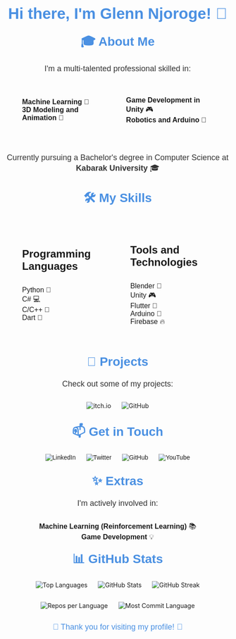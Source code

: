 <!-- Header -->
<h1 align="center" style="color: #4A90E2; font-family: 'Arial', sans-serif; font-size: 2.5em; margin-top: 20px;">Hi there, I'm Glenn Njoroge! 👋</h1>

<!-- About Me Section -->
<h2 align="center" style="color: #4A90E2; font-family: 'Arial', sans-serif; font-size: 2em; margin-top: 20px;">🎓 About Me</h2>
<p align="center" style="font-size: 18px; color: #333; font-family: 'Arial', sans-serif; max-width: 80%; margin: auto;">
  I'm a multi-talented professional skilled in:
</p>
<div align="center" style="margin-bottom: 30px;">
  <table style="border-collapse: separate; border-spacing: 20px;">
    <tr>
      <td style="padding: 0 15px;">
        <ul style="list-style-type: none; padding: 0; font-family: 'Arial', sans-serif; font-size: 16px;">
          <li><strong>Machine Learning</strong> 🤖</li>
          <li><strong>3D Modeling and Animation</strong> 🎨</li>
        </ul>
      </td>
      <td style="padding: 0 15px;">
        <ul style="list-style-type: none; padding: 0; font-family: 'Arial', sans-serif; font-size: 16px;">
          <li><strong>Game Development in Unity</strong> 🎮</li>
          <li><strong>Robotics and Arduino</strong> 🤖</li>
        </ul>
      </td>
    </tr>
  </table>
</div>
<p align="center" style="font-size: 18px; color: #333; font-family: 'Arial', sans-serif; margin-bottom: 30px;">
  Currently pursuing a Bachelor's degree in Computer Science at <strong>Kabarak University</strong> 🎓
</p>

<!-- Skills Section -->
<h2 align="center" style="color: #4A90E2; font-family: 'Arial', sans-serif; font-size: 2em; margin-top: 20px;">🛠️ My Skills</h2>
<div align="center" style="margin-bottom: 30px;">
  <table style="border-collapse: separate; border-spacing: 20px;">
    <tr>
      <td style="padding: 0 15px;">
        <h4 style="font-family: 'Arial', sans-serif; font-size: 1.5em;">Programming Languages</h4>
        <ul style="list-style-type: none; padding: 0; font-family: 'Arial', sans-serif; font-size: 16px;">
          <li>Python 🐍</li>
          <li>C# 💻</li>
          <li>C/C++ 🔧</li>
          <li>Dart 🎯</li>
        </ul>
      </td>
      <td style="padding: 0 15px;">
        <h4 style="font-family: 'Arial', sans-serif; font-size: 1.5em;">Tools and Technologies</h4>
        <ul style="list-style-type: none; padding: 0; font-family: 'Arial', sans-serif; font-size: 16px;">
          <li>Blender 🎨</li>
          <li>Unity 🎮</li>
          <li>Flutter 📱</li>
          <li>Arduino 🤖</li>
          <li>Firebase 🔥</li>
        </ul>
      </td>
    </tr>
  </table>
</div>

<!-- Projects Section -->
<h2 align="center" style="color: #4A90E2; font-family: 'Arial', sans-serif; font-size: 2em; margin-top: 20px;">📂 Projects</h2>
<p align="center" style="font-size: 18px; color: #333; font-family: 'Arial', sans-serif; margin-bottom: 30px;">
  Check out some of my projects:
</p>
<div align="center" style="margin-bottom: 30px;">
  <a href="https://glennnjoroge.itch.io/" style="text-decoration: none;">
    <img src="https://img.shields.io/badge/itch.io-%23000000.svg?&style=for-the-badge&logo=itch.io&logoColor=white" alt="itch.io" style="margin: 0 10px;">
  </a>
  <a href="https://github.com/glennwanjiru" style="text-decoration: none;">
    <img src="https://img.shields.io/badge/GitHub-%2312100E.svg?&style=for-the-badge&logo=github&logoColor=white" alt="GitHub" style="margin: 0 10px;">
  </a>
</div>

<!-- Contact Section -->
<h2 align="center" style="color: #4A90E2; font-family: 'Arial', sans-serif; font-size: 2em; margin-top: 20px;">📫 Get in Touch</h2>
<p align="center" style="font-family: 'Arial', sans-serif; margin-bottom: 30px;">
  <a href="https://www.linkedin.com/in/glennnjoroge" style="text-decoration: none;">
    <img src="https://img.shields.io/badge/LinkedIn-%230077B5.svg?&style=for-the-badge&logo=linkedin&logoColor=white" alt="LinkedIn" style="margin: 0 10px;">
  </a>
  <a href="https://twitter.com/glennnjoroge" style="text-decoration: none;">
    <img src="https://img.shields.io/badge/Twitter-%231DA1F2.svg?&style=for-the-badge&logo=twitter&logoColor=white" alt="Twitter" style="margin: 0 10px;">
  </a>
  <a href="https://github.com/glennwanjiru" style="text-decoration: none;">
    <img src="https://img.shields.io/badge/GitHub-%2312100E.svg?&style=for-the-badge&logo=github&logoColor=white" alt="GitHub" style="margin: 0 10px;">
  </a>
  <a href="https://www.youtube.com/channel/UCXXXXXX" style="text-decoration: none;">
    <img src="https://img.shields.io/badge/YouTube-%23FF0000.svg?&style=for-the-badge&logo=youtube&logoColor=white" alt="YouTube" style="margin: 0 10px;">
  </a>
</p>

<!-- Extras Section -->
<h2 align="center" style="color: #4A90E2; font-family: 'Arial', sans-serif; font-size: 2em; margin-top: 20px;">✨ Extras</h2>
<p align="center" style="font-size: 18px; color: #333; font-family: 'Arial', sans-serif; margin-bottom: 30px;">
  I'm actively involved in:
</p>
<div align="center">
  <ul style="list-style-type: none; padding: 0; font-family: 'Arial', sans-serif; font-size: 16px;">
    <li><strong>Machine Learning (Reinforcement Learning)</strong> 📚</li>
    <li><strong>Game Development</strong> 💡</li>
  </ul>
</div>

<!-- GitHub Stats -->
<h2 align="center" style="color: #4A90E2; font-family: 'Arial', sans-serif; font-size: 2em; margin-top: 20px;">📊 GitHub Stats</h2>
<div align="center" style="margin-bottom: 30px;">
  <img src="https://github-readme-stats.vercel.app/api/top-langs/?username=glennwanjiru&layout=compact&theme=radical" alt="Top Languages" style="margin: 0 10px;">
  <img src="https://github-readme-stats.vercel.app/api?username=glennwanjiru&show_icons=true&theme=radical" alt="GitHub Stats" style="margin: 0 10px;">
  <img src="https://github-readme-streak-stats.herokuapp.com/?user=glennwanjiru&theme=radical" alt="GitHub Streak" style="margin: 0 10px;">
</div>
<div align="center" style="margin-bottom: 30px;">
  <img src="https://github-profile-summary-cards.vercel.app/api/cards/repos-per-language/?username=glennwanjiru&theme=radical" alt="Repos per Language" style="margin: 0 10px;">
  <img src="https://github-profile-summary-cards.vercel.app/api/cards/most-commit-language/?username=glennwanjiru&theme=radical" alt="Most Commit Language" style="margin: 0 10px;">
</div>

<!-- Footer -->
<p align="center" style="font-size: 18px; color: #4A90E2; font-family: 'Arial', sans-serif; margin-bottom: 20px;">
  🎉 Thank you for visiting my profile! 🎉
</p>
